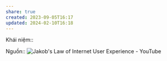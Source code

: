 ```yaml
---
share: true
created: 2023-09-05T16:17
updated: 2024-02-10T16:18
---
```

Khái niệm:: 

Nguồn:: ![Jakob's Law of Internet User Experience - YouTube](https://youtu.be/wzb4mK9DiHM?si=549zqf1mBB76ZazZ)